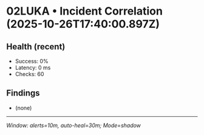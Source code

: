 # 02LUKA • Incident Correlation (2025-10-26T17:40:00.897Z)

## Health (recent)
- Success: 0%
- Latency: 0 ms
- Checks: 60

## Findings
- (none)

---
_Window: alerts=10m, auto-heal=30m; Mode=shadow_